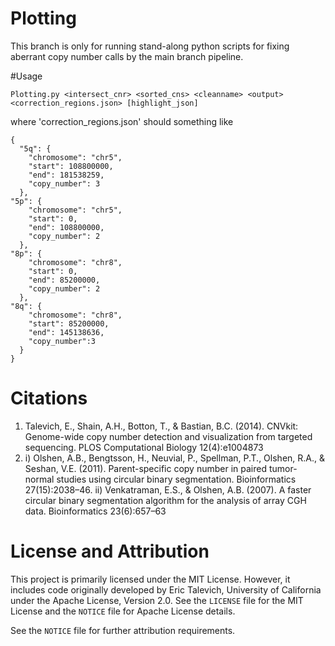 # Plotting
This branch is only for running stand-along python scripts for fixing aberrant copy number calls by the main branch pipeline. 

#Usage 
```
Plotting.py <intersect_cnr> <sorted_cns> <cleanname> <output> <correction_regions.json> [highlight_json]
```

where 'correction_regions.json' should something like 
```
{
  "5q": {
    "chromosome": "chr5",
    "start": 108800000,
    "end": 181538259,
    "copy_number": 3
  },
"5p": {
    "chromosome": "chr5",
    "start": 0,
    "end": 108800000,
    "copy_number": 2
  },
"8p": {
    "chromosome": "chr8",
    "start": 0,
    "end": 85200000,
    "copy_number": 2
  },
"8q": {
    "chromosome": "chr8",
    "start": 85200000,
    "end": 145138636,
    "copy_number":3
  }
}
```
# Citations

1. Talevich, E., Shain, A.H., Botton, T., & Bastian, B.C. (2014). CNVkit: Genome-wide copy number detection and visualization from targeted sequencing. PLOS Computational Biology 12(4):e1004873
2. i) Olshen, A.B., Bengtsson, H., Neuvial, P., Spellman, P.T., Olshen, R.A., & Seshan, V.E. (2011). Parent-specific copy number in paired tumor-normal studies using circular binary segmentation. Bioinformatics 27(15):2038–46.
  ii) Venkatraman, E.S., & Olshen, A.B. (2007). A faster circular binary segmentation algorithm for the analysis of array CGH data. Bioinformatics 23(6):657–63

# License and Attribution

This project is primarily licensed under the MIT License. However, it includes code originally developed by Eric Talevich, University of California under the Apache License, Version 2.0. See the `LICENSE` file for the MIT License and the `NOTICE` file for Apache License details.

See the `NOTICE` file for further attribution requirements.
